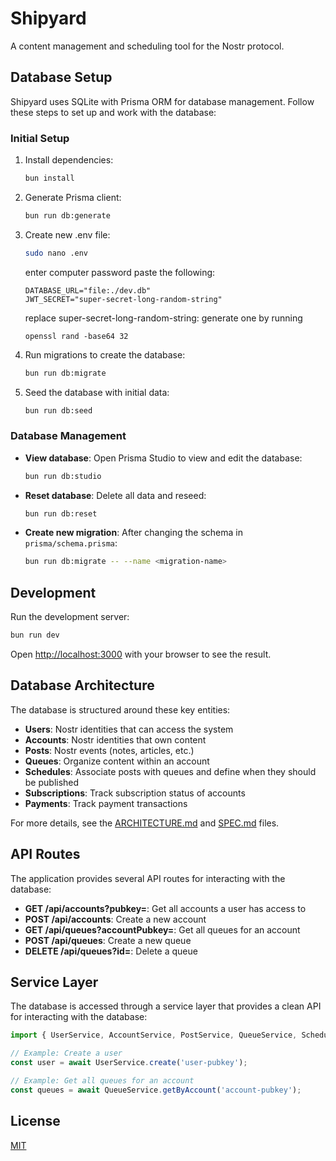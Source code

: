 # Shipyard

A content management and scheduling tool for the Nostr protocol.

## Database Setup

Shipyard uses SQLite with Prisma ORM for database management. Follow these steps to set up and work with the database:

### Initial Setup

1. Install dependencies:
   ```bash
   bun install
   ```

2. Generate Prisma client:
   ```bash
   bun run db:generate
   ```
3. Create new .env file:
   ```bash
   sudo nano .env
   ```
   enter computer password paste the following:
   ```
   DATABASE_URL="file:./dev.db"
   JWT_SECRET="super-secret-long-random-string"
   ```
   replace super-secret-long-random-string:
   generate one by running
   ```
   openssl rand -base64 32
   ```

5. Run migrations to create the database:
   ```bash
   bun run db:migrate
   ```

6. Seed the database with initial data:
   ```bash
   bun run db:seed
   ```

### Database Management

- **View database**: Open Prisma Studio to view and edit the database:
  ```bash
  bun run db:studio
  ```

- **Reset database**: Delete all data and reseed:
  ```bash
  bun run db:reset
  ```

- **Create new migration**: After changing the schema in `prisma/schema.prisma`:
  ```bash
  bun run db:migrate -- --name <migration-name>
  ```

## Development

Run the development server:

```bash
bun run dev
```

Open [http://localhost:3000](http://localhost:3000) with your browser to see the result.

## Database Architecture

The database is structured around these key entities:

- **Users**: Nostr identities that can access the system
- **Accounts**: Nostr identities that own content
- **Posts**: Nostr events (notes, articles, etc.)
- **Queues**: Organize content within an account
- **Schedules**: Associate posts with queues and define when they should be published
- **Subscriptions**: Track subscription status of accounts
- **Payments**: Track payment transactions

For more details, see the [ARCHITECTURE.md](context/ARCHITECTURE.md) and [SPEC.md](context/SPEC.md) files.

## API Routes

The application provides several API routes for interacting with the database:

- **GET /api/accounts?pubkey=<pubkey>**: Get all accounts a user has access to
- **POST /api/accounts**: Create a new account
- **GET /api/queues?accountPubkey=<pubkey>**: Get all queues for an account
- **POST /api/queues**: Create a new queue
- **DELETE /api/queues?id=<id>**: Delete a queue

## Service Layer

The database is accessed through a service layer that provides a clean API for interacting with the database:

```typescript
import { UserService, AccountService, PostService, QueueService, ScheduleService } from '@/lib/services';

// Example: Create a user
const user = await UserService.create('user-pubkey');

// Example: Get all queues for an account
const queues = await QueueService.getByAccount('account-pubkey');
```

## License

[MIT](LICENSE)
